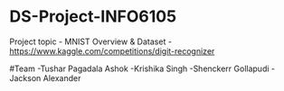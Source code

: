 # DS-Project-INFO6105
Project topic - MNIST
Overview & Dataset - https://www.kaggle.com/competitions/digit-recognizer

#Team
-Tushar Pagadala Ashok
-Krishika Singh 
-Shenckerr Gollapudi
-Jackson Alexander
